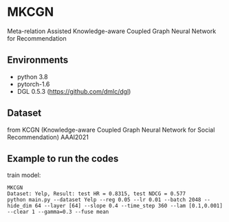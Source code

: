 # MKCGN


Meta-relation Assisted Knowledge-aware Coupled Graph Neural Network for Recommendation
## Environments

- python 3.8
- pytorch-1.6
- DGL 0.5.3 (https://github.com/dmlc/dgl)
## Dataset 
from KCGN (Knowledge-aware Coupled Graph Neural Network for Social Recommendation) AAAI2021
## Example to run the codes		

train model:

```
MKCGN
Dataset: Yelp, Result: test HR = 0.8315, test NDCG = 0.577
python main.py --dataset Yelp --reg 0.05 --lr 0.01 --batch 2048 --hide_dim 64 --layer [64] --slope 0.4 --time_step 360 --lam [0.1,0.001] --clear 1 --gamma=0.3 --fuse mean

```
